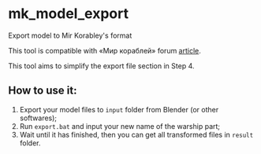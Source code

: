 # mk_model_export
Export model to Mir Korabley's format

This tool is compatible with «Мир кораблей» forum [article](https://forum.korabli.su/topic/165349-content-sdk-%D1%81%D0%BE%D0%B7%D0%B4%D0%B0%D0%BD%D0%B8%D0%B5-%D0%BC%D0%BE%D0%B4%D0%B8%D1%84%D0%B8%D0%BA%D0%B0%D1%86%D0%B8%D0%B8-%D0%BC%D0%BE%D0%B4%D0%B5%D0%BB%D0%B8-%D0%BA%D0%BE%D1%80%D0%B0%D0%B1%D0%BB%D1%8F/).

This tool aims to simplify the export file section in Step 4.

## How to use it:
1. Export your model files to `input` folder from Blender (or other softwares);
2. Run `export.bat` and input your new name of the warship part;
3. Wait until it has finished, then you can get all transformed files in `result` folder.
